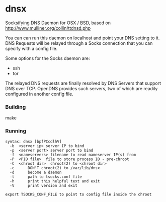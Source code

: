# dnsx
Socksifying DNS Daemon for OSX / BSD, based on http://www.mulliner.org/collin/ttdnsd.php

You can can run this daemon on localhost and point your DNS setting to it. 
DNS Requests will be relayed through a Socks connection that you can specify
with a config file. 

Some options for the Socks daemon are:
- ssh
- tor

The relayed DNS requests are finally resolved by DNS Servers that support DNS over TCP.
OpenDNS provides such servers, two of which are readily configured in another config file.


### Building
make

### Running
    syntax: dnsx [bpfPCcdlhV]
      -b  <server ip> server IP to bind
      -p  <server port> server port to bind
      -f  <nameservers> filename to read nameserver IP(s) from
      -P  <PID file>  file to store process ID - pre-chroot
      -C  <chroot dir>  chroot(2) to <chroot dir>
      -c      DON'T chroot(2) to /var/lib/dnsx
      -d      become a daemon
      -t      path to tsocks.conf file
      -h      print this helpful text and exit
      -V      print version and exit

    export TSOCKS_CONF_FILE to point to config file inside the chroot
